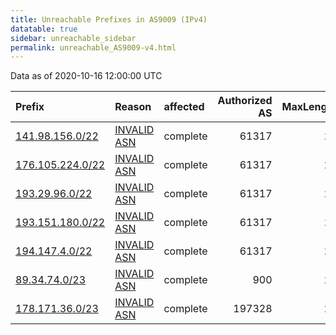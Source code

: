 ```yaml
---
title: Unreachable Prefixes in AS9009 (IPv4)
datatable: true
sidebar: unreachable_sidebar
permalink: unreachable_AS9009-v4.html
---
```


Data as of 2020-10-16 12:00:00 UTC


<div class="datatable-begin"></div>

| Prefix                                                     | Reason                                                                                                 | affected   |   Authorized AS |   MaxLength | Anchor                                         |   unreachable /24s |
|:-----------------------------------------------------------|:-------------------------------------------------------------------------------------------------------|:-----------|----------------:|------------:|:-----------------------------------------------|-------------------:|
| [141.98.156.0/22](https://stat.ripe.net/141.98.156.0/22)   | [INVALID ASN](https://rpki-validator.ripe.net/announcement-preview?asn=AS9009&prefix=141.98.156.0/22)  | complete   |           61317 |          22 | [RIPE](unreachable_RIPE_NCC_RPKI_Root-v4.html) |                  4 |
| [176.105.224.0/22](https://stat.ripe.net/176.105.224.0/22) | [INVALID ASN](https://rpki-validator.ripe.net/announcement-preview?asn=AS9009&prefix=176.105.224.0/22) | complete   |           61317 |          24 | [RIPE](unreachable_RIPE_NCC_RPKI_Root-v4.html) |                  4 |
| [193.29.96.0/22](https://stat.ripe.net/193.29.96.0/22)     | [INVALID ASN](https://rpki-validator.ripe.net/announcement-preview?asn=AS9009&prefix=193.29.96.0/22)   | complete   |           61317 |          24 | [RIPE](unreachable_RIPE_NCC_RPKI_Root-v4.html) |                  4 |
| [193.151.180.0/22](https://stat.ripe.net/193.151.180.0/22) | [INVALID ASN](https://rpki-validator.ripe.net/announcement-preview?asn=AS9009&prefix=193.151.180.0/22) | complete   |           61317 |          24 | [RIPE](unreachable_RIPE_NCC_RPKI_Root-v4.html) |                  4 |
| [194.147.4.0/22](https://stat.ripe.net/194.147.4.0/22)     | [INVALID ASN](https://rpki-validator.ripe.net/announcement-preview?asn=AS9009&prefix=194.147.4.0/22)   | complete   |           61317 |          24 | [RIPE](unreachable_RIPE_NCC_RPKI_Root-v4.html) |                  4 |
| [89.34.74.0/23](https://stat.ripe.net/89.34.74.0/23)       | [INVALID ASN](https://rpki-validator.ripe.net/announcement-preview?asn=AS9009&prefix=89.34.74.0/23)    | complete   |             900 |          24 | [RIPE](unreachable_RIPE_NCC_RPKI_Root-v4.html) |                  2 |
| [178.171.36.0/23](https://stat.ripe.net/178.171.36.0/23)   | [INVALID ASN](https://rpki-validator.ripe.net/announcement-preview?asn=AS9009&prefix=178.171.36.0/23)  | complete   |          197328 |          23 | [RIPE](unreachable_RIPE_NCC_RPKI_Root-v4.html) |                  2 |

<div class="datatable-end"></div>